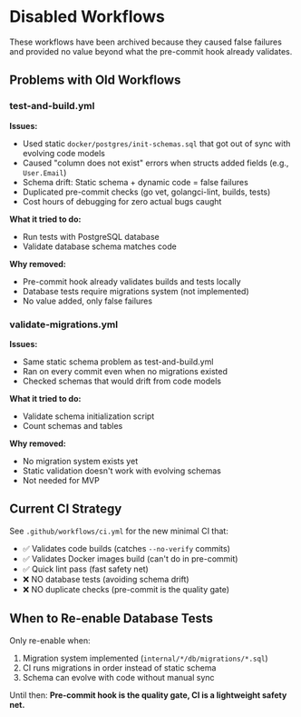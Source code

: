 # Disabled Workflows

These workflows have been archived because they caused false failures and provided no value beyond what the pre-commit hook already validates.

## Problems with Old Workflows

### test-and-build.yml
**Issues:**
- Used static `docker/postgres/init-schemas.sql` that got out of sync with evolving code models
- Caused "column does not exist" errors when structs added fields (e.g., `User.Email`)
- Schema drift: Static schema + dynamic code = false failures
- Duplicated pre-commit checks (go vet, golangci-lint, builds, tests)
- Cost hours of debugging for zero actual bugs caught

**What it tried to do:**
- Run tests with PostgreSQL database
- Validate database schema matches code

**Why removed:**
- Pre-commit hook already validates builds and tests locally
- Database tests require migrations system (not implemented)
- No value added, only false failures

### validate-migrations.yml
**Issues:**
- Same static schema problem as test-and-build.yml
- Ran on every commit even when no migrations existed
- Checked schemas that would drift from code models

**What it tried to do:**
- Validate schema initialization script
- Count schemas and tables

**Why removed:**
- No migration system exists yet
- Static validation doesn't work with evolving schemas
- Not needed for MVP

## Current CI Strategy

See `.github/workflows/ci.yml` for the new minimal CI that:
- ✅ Validates code builds (catches `--no-verify` commits)
- ✅ Validates Docker images build (can't do in pre-commit)
- ✅ Quick lint pass (fast safety net)
- ❌ NO database tests (avoiding schema drift)
- ❌ NO duplicate checks (pre-commit is the quality gate)

## When to Re-enable Database Tests

Only re-enable when:
1. Migration system implemented (`internal/*/db/migrations/*.sql`)
2. CI runs migrations in order instead of static schema
3. Schema can evolve with code without manual sync

Until then: **Pre-commit hook is the quality gate, CI is a lightweight safety net.**

